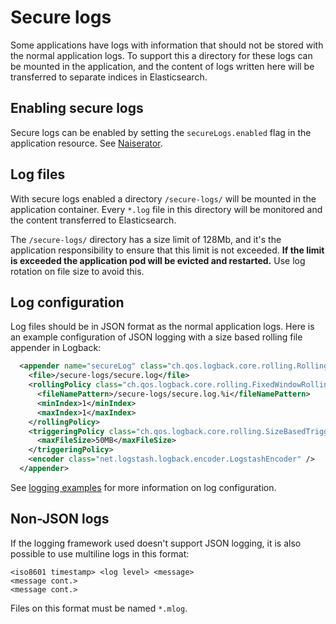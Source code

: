 # Secure logs

Some applications have logs with information that should not be stored
with the normal application logs. To support this a directory for
these logs can be mounted in the application, and the content of logs
written here will be transferred to separate indices in Elasticsearch.

## Enabling secure logs

Secure logs can be enabled by setting the `secureLogs.enabled` flag
in the application resource. See
[Naiserator](https://github.com/nais/naiserator/).

## Log files

With secure logs enabled a directory `/secure-logs/` will be mounted
in the application container. Every `*.log` file in this directory will be
monitored and the content transferred to Elasticsearch.

The `/secure-logs/` directory has a size limit of 128Mb, and it's the
application responsibility to ensure that this limit is not
exceeded. **If the limit is exceeded the application pod will be
evicted and restarted.** Use log rotation on file size to avoid this.

## Log configuration

Log files should be in JSON format as the normal application
logs. Here is an example configuration of JSON logging with a size
based rolling file appender in Logback:

```xml
  <appender name="secureLog" class="ch.qos.logback.core.rolling.RollingFileAppender">
    <file>/secure-logs/secure.log</file>
    <rollingPolicy class="ch.qos.logback.core.rolling.FixedWindowRollingPolicy">
      <fileNamePattern>/secure-logs/secure.log.%i</fileNamePattern>
      <minIndex>1</minIndex>
      <maxIndex>1</maxIndex>
    </rollingPolicy>
    <triggeringPolicy class="ch.qos.logback.core.rolling.SizeBasedTriggeringPolicy">
      <maxFileSize>50MB</maxFileSize>
    </triggeringPolicy>
    <encoder class="net.logstash.logback.encoder.LogstashEncoder" />
  </appender>
```

See [logging examples](examples.md) for more information on log configuration.

## Non-JSON logs

If the logging framework used doesn't support JSON logging, it is also possible to use multiline logs in this format:

```
<iso8601 timestamp> <log level> <message>
<message cont.>
<message cont.>
```

Files on this format must be named `*.mlog`.
